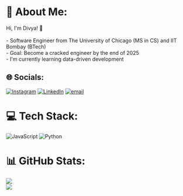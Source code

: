 # 💫 About Me:
Hi, I'm Divya! 👋<br><br>- Software Engineer from The University of Chicago (MS in CS) and IIT Bombay (BTech)<br>- Goal: Become a cracked engineer by the end of 2025<br>- I'm currently learning data-driven development<br>


## 🌐 Socials:
[![Instagram](https://img.shields.io/badge/Instagram-%23E4405F.svg?logo=Instagram&logoColor=white)](https://instagram.com/patdivvy) [![LinkedIn](https://img.shields.io/badge/LinkedIn-%230077B5.svg?logo=linkedin&logoColor=white)](https://linkedin.com/in/divyapattisapu) [![email](https://img.shields.io/badge/Email-D14836?logo=gmail&logoColor=white)](mailto:divyapattisapu@gmail.com) 

# 💻 Tech Stack:
![JavaScript](https://img.shields.io/badge/javascript-%23323330.svg?style=for-the-badge&logo=javascript&logoColor=%23F7DF1E) ![Python](https://img.shields.io/badge/python-3670A0?style=for-the-badge&logo=python&logoColor=ffdd54) 

# 📊 GitHub Stats:
![](https://nirzak-streak-stats.vercel.app/?user=patty8122&theme=dark&hide_border=false)<br/>
![](https://github-readme-stats.vercel.app/api/top-langs/?username=patty8122&theme=dark&hide_border=false&include_all_commits=false&count_private=false&layout=compact)

<!-- Proudly created with GPRM ( https://gprm.itsvg.in ) -->
